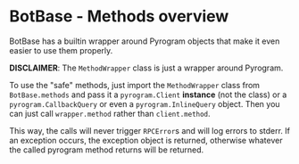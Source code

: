 # BotBase - Methods overview

BotBase has a builtin wrapper around Pyrogram objects that make
it even easier to use them properly.

**DISCLAIMER**: The ``MethodWrapper`` class is just a wrapper around Pyrogram. 


To use the "safe" methods, just import the `MethodWrapper` class from `BotBase.methods`
and pass it a `pyrogram.Client` **instance** (not the class) or a `pyrogram.CallbackQuery`
or even a `pyrogram.InlineQuery` object. Then you can just call `wrapper.method` rather than `client.method`.

This way, the calls will never trigger `RPCError`s and will log errors to stderr.
If an exception occurs, the exception object is returned, otherwise whatever
the called pyrogram method returns will be returned.

